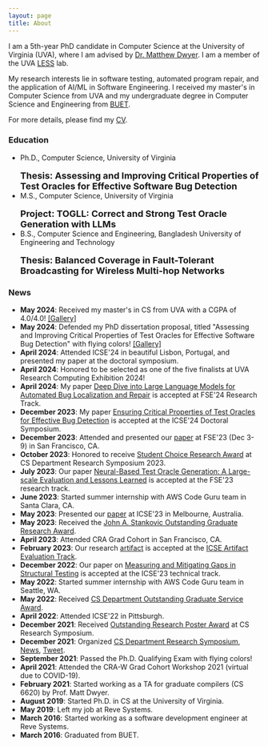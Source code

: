 ```yaml
---
layout: page
title: About
---
```


I am a 5th-year PhD candidate in Computer Science at the University of Virginia (UVA), where I am advised by [Dr. Matthew Dwyer](https://matthewbdwyer.github.io/). I am a member of the UVA [LESS](https://less-lab-uva.github.io/) lab.  

My research interests lie in software testing, automated program repair, and the application of AI/ML in Software Engineering. I received my master's in Computer Science from UVA and my undergraduate degree in Computer Science and Engineering from [BUET](https://eee.buet.ac.bd/). 

For more details, please find my [CV]({{'/'|relative_url}}assets/CV/CV.pdf).


### Education

* Ph.D., Computer Science, University of Virginia <br />  
  <font size = 4 style="font-weight: bold;" > Thesis: Assessing and Improving Critical Properties of Test Oracles for
Effective Software Bug Detection</font>
* M.S., Computer Science, University of Virginia <br />  
  <font size = 4 style="font-weight: bold;"> Project: TOGLL: Correct and Strong Test Oracle Generation with LLMs</font>
* B.S., Computer Science and Engineering, Bangladesh University of Engineering and Technology <br />  
  <font size = 4 style="font-weight: bold;"> Thesis: Balanced Coverage in Fault-Tolerant Broadcasting for Wireless Multi-hop Networks</font>

### News
- **May 2024**: Received my master's in CS from UVA with a CGPA of 4.0/4.0! [\[Gallery\]](graduation.md)
- **May 2024**:  Defended my PhD dissertation proposal, titled "Assessing and Improving Critical Properties of Test Oracles for
Effective Software Bug Detection" with flying colors! [\[Gallery\]](proposal.md)
- **April 2024**: Attended ICSE'24 in beautiful Lisbon, Portugal, and presented my paper at the doctoral symposium.
- **April 2024**: Honored to be selected as one of the five finalists at UVA Research Computing Exhibition 2024!
- **April 2024**: My paper [Deep Dive into Large Language Models for Automated Bug Localization and Repair](https://arxiv.org/abs/2404.11595) is accepted at FSE'24 Research Track.
- **December 2023**: My paper [Ensuring Critical Properties of Test Oracles for Effective Bug Detection](https://dl.acm.org/doi/10.1145/3639478.3639791) is accepted at the ICSE'24 Doctoral Symposium.
- **December 2023**: Attended and presented our [paper](https://dl.acm.org/doi/pdf/10.1145/3611643.3616265) at FSE'23 (Dec 3-9) in San Francisco, CA.
- **October 2023**: Honored to receive [Student Choice Research Award](https://engineering.virginia.edu/department/computer-science/blogs/2023-cs-research-symposium-highlights) at CS Department Research Symposium 2023.
- **July 2023**: Our paper [Neural-Based Test Oracle Generation: A Large-scale Evaluation and Lessons Learned](https://dl.acm.org/doi/abs/10.1145/3611643.3616265) is accepted at the FSE'23 research track.
- **June 2023**: Started summer internship with AWS Code Guru team in Santa Clara, CA.
- **May 2023**: Presented our [paper](https://ieeexplore.ieee.org/stamp/stamp.jsp?arnumber=10172745) at ICSE'23 in Melbourne, Australia.
- **May 2023**: Received the [John A. Stankovic Outstanding Graduate Research Award](https://engineering.virginia.edu/department/computer-science/blogs/cs-department-end-year-award-recipients-2022-2023).
- **April 2023**: Attended CRA Grad Cohort in San Francisco, CA.
- **February 2023**: Our research [artifact](https://github.com/soneyahossain/hcc-gap-recommender) is accepted at the [ICSE Artifact Evaluation Track](https://conf.researchr.org/details/icse-2023/icse-2023-artifact-evaluation/5/Artifact-Measuring-and-Mitigating-Gaps-in-Structural-Testing).
- **December 2022**: Our paper on [Measuring and Mitigating Gaps in Structural Testing](https://ieeexplore.ieee.org/stamp/stamp.jsp?arnumber=10172745) is accepted at the ICSE'23 technical track.
- **May 2022**: Started summer internship with AWS Code Guru team in Seattle, WA.
- **May 2022**: Received [CS Department Outstanding Graduate Service Award](https://engineering.virginia.edu/2021-2022-cs-department-end-year-awards).
- **April 2022**: Attended ICSE'22 in Pittsburgh.
- **December 2021**: Received [Outstanding Research Poster Award](https://engineering.virginia.edu/events/2021-fall-cs-research-symposium) at CS Research Symposium.
- **December 2021**: Organized [CS Department Research Symposium](https://engineering.virginia.edu/events/2021-fall-cs-research-symposium), [News](https://engineering.virginia.edu/computer-science-graduate-student-group-research-symposium?fbclid=IwAR2r1lHuVFwesevFrsCqezybDSU_u3Fc-vWky6TYbQ4Jepo-gfibiRzgbMc), [Tweet](https://twitter.com/CS_UVA/status/1471529342912155650?s=20&t=YbVecueDVPOLsdDaw0sBfQ).
- **September 2021**: Passed the Ph.D. Qualifying Exam with flying colors!
- **April 2021**: Attended the CRA-W Grad Cohort Workshop 2021 (virtual due to COVID-19).
- **February 2021**: Started working as a TA for graduate compilers (CS 6620) by Prof. Matt Dwyer.
- **August 2019**: Started Ph.D. in CS at the University of Virginia.
- **May 2019**: Left my job at Reve Systems.
- **March 2016**: Started working as a software development engineer at Reve Systems.
- **March 2016**: Graduated from BUET.







